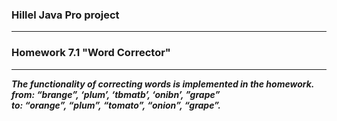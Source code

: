### Hillel Java Pro project
***
### Homework 7.1 "Word Corrector"
***
___The functionality of correcting words is implemented in the homework.  
from: “brange”, ‘plum’, ‘tbmatb’, ‘onibn’, ”grape”  
to: “orange”, “plum”, “tomato”, “onion”, “grape”.___